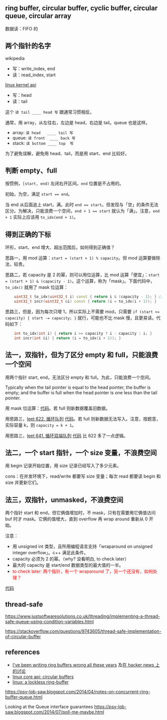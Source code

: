 ## ring buffer, circular buffer, cyclic buffer, circular queue, circular array

数据读：FIFO 的

## 两个指针的名字

wikipedia
- 写：write_index, end
- 读：read_index, start

[linux kernel api](https://docs.kernel.org/core-api/circular-buffers.html)
- 写：head
- 读：tail

这个 `读 tail ____ head 写` 跟通常习惯相反。

通常，用 array，从左往右，左边是 head，右边是 tail。queue 也是这样。
- array: `读 head   ____ tail 写`
- queue: `读 front  ____ back 写`
- stack: `读 buttom ____ top  写`

为了避免误解，避免用 head、tail，而是用 start、end 比较好。

## 判断 empty、full

按惯例，`[start, end)` 左闭右开区间。`end` 位置是不占用的。

初始，为空，满足 `start == end`。

当 end 从后面追上 start，满。此时 `end == start`。但发现与「空」的条件无法区分。为解决，只能浪费一个空间，`end + 1 == start` 就认为「满」。注意，`end + 1` 实际上应该用 `to_idx(end + 1)`。

## 得到正确的下标

环形，start、end 增大、超出范围后，如何得到正确值？

思路一，用 mod 运算：`start = (start + 1) % capacity`。但 mod 运算要做除法，较贵。

思路二，若 capacity 是 2 的幂，则可以用位运算，比 mod 运算「便宜」：`start = (start + 1) & (capacity - 1)`。这个运算，称为「mask」。下面代码中，`to_idx()` 就用了 mask 位运算：

```cpp
    uint32_t to_idx(uint32_t i) const { return i & (capacity - 1); } // 用了 mask 位运算
    uint32_t incr(uint32_t &i) const { return (i = to_idx(i + 1)); }
```

思路三，但是，因为每次只增 1，所以实际上不需要 mod，只需要 `if (start >= capacity) { start -= capacity; }` 就行，可能也不比 mask 慢，且更易读。代码如下：

```cpp
    int to_idx(int i) { return i >= capacity ? i - capacity : i; }
    int incr(int &i) { return (i = to_idx(i + 1)); }
```    

## 法一，双指针，但为了区分 empty 和 full，只能浪费一个空间

用两个指针 start, end。无法区分 empty 和 full。为此，只能浪费一个空间。

Typically when the tail pointer is equal to the head pointer, the buffer is empty; and the buffer is full when the head pointer is one less than the tail pointer.

用 mask 位运算：[代码](code/ring-buffer.cpp)。若 full 则新数据覆盖旧数据。

用思路三，[leet 622. 循环队列](https://leetcode.cn/problems/design-circular-queue) [代码](code/leet-622-circular-queue.cpp)。若 full 则新数据无法写入。注意，按题意，实际容量 k，则 `capacity = k + 1`。

用思路三，[leet 641. 循环双端队列](https://leetcode.cn/problems/design-circular-deque) [代码](code/leet-641-circular-deque.cpp) 比 622 多了一点逻辑。

## 法二，一个 start 指针，一个 size 变量，不浪费空间

用 begin 记录开始位置，用 size 记录已经写入了多少元素。

cons：在并发环境下，read/write 都要写 size 变量；每次 read 都要读 begin 和 size 并更新它们。

## 法三，双指针，unmasked，不浪费空间

两个指针 start 和 end，但它俩值增加时，不 mask，只有在需要用它俩值访问 buf 时才 mask。它俩的值增大，直到 overflow 再 wrap around 重新从 0 开始。

注意：
- 用 unsigned int 类型，且所用编程语言支持「wraparound on unsigned integer overflow」。c++ 满足此条件。
- capacity 必须为 2 的幂。（why? 没看明白, to check later）
- 最大的 capacity 是 start/end 数据类型的最大值的一半。
- <font color="red">to check later: 两个指针，有一个 wraparound 了，另一个还没有，如何处理？</font>

[代码](code/ring-buffer-unmasked.cpp)

## thread-safe

https://www.justsoftwaresolutions.co.uk/threading/implementing-a-thread-safe-queue-using-condition-variables.html

https://stackoverflow.com/questions/9743605/thread-safe-implementation-of-circular-buffer

## references
- [I've been writing ring buffers wrong all these years](https://www.snellman.net/blog/archive/2016-12-13-ring-buffers) 及[在 hacker news 上的讨论](https://news.ycombinator.com/item?id=13175832)
- [linux core api: circular buffers](https://docs.kernel.org/core-api/circular-buffers.html)
- [linux: a lockless ring-buffer](https://lwn.net/Articles/340400/)

https://psy-lob-saw.blogspot.com/2014/04/notes-on-concurrent-ring-buffer-queue.html


Looking at the Queue interface guarantees
https://psy-lob-saw.blogspot.com/2014/07/poll-me-maybe.html
